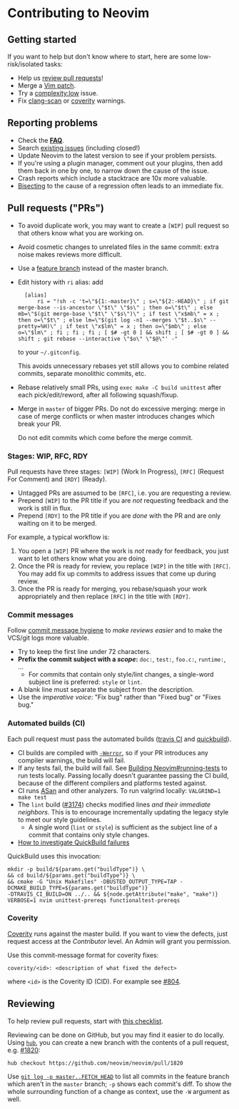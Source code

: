 # Contributing to Neovim

Getting started
---------------

If you want to help but don't know where to start, here are some
low-risk/isolated tasks:

- Help us [review pull requests](#reviewing)!
- Merge a [Vim patch].
- Try a [complexity:low] issue.
- Fix [clang-scan] or [coverity](#coverity) warnings.

Reporting problems
------------------

- Check the [**FAQ**][wiki-faq].
- Search [existing issues][github-issues] (including closed!)
- Update Neovim to the latest version to see if your problem persists.
- If you're using a plugin manager, comment out your plugins, then add them back
  in one by one, to narrow down the cause of the issue.
- Crash reports which include a stacktrace are 10x more valuable.
- [Bisecting][git-bisect] to the cause of a regression often leads to an
  immediate fix.

Pull requests ("PRs")
---------------------

- To avoid duplicate work, you may want to create a `[WIP]` pull request so that
  others know what you are working on.
- Avoid cosmetic changes to unrelated files in the same commit: extra noise
  makes reviews more difficult.
- Use a [feature branch][git-feature-branch] instead of the master branch.
- Edit history with `ri` alias: add

        [alias]
        	ri = "!sh -c 't=\"${1:-master}\" ; s=\"${2:-HEAD}\" ; if git merge-base --is-ancestor \"$t\" \"$s\" ; then o=\"$t\" ; else mb=\"$(git merge-base \"$t\" \"$s\")\" ; if test \"x$mb\" = x ; then o=\"$t\" ; else lm=\"$(git log -n1 --merges \"$t..$s\" --pretty=%H)\" ; if test \"x$lm\" = x ; then o=\"$mb\" ; else o=\"$lm\" ; fi ; fi ; fi ; [ $# -gt 0 ] && shift ; [ $# -gt 0 ] && shift ; git rebase --interactive \"$o\" \"$@\"' -"

    to your `~/.gitconfig`.

    This avoids unnecessary rebases yet still allows you to combine related
    commits, separate monolithic commits, etc.
- Rebase relatively small PRs, using `exec make -C build unittest` after
  each pick/edit/reword, after all following squash/fixup.
- Merge in `master` of bigger PRs. Do not do excessive merging: merge
  in case of merge conflicts or when master introduces changes which break
  your PR.

  Do not edit commits which come before the merge commit.

### Stages: WIP, RFC, RDY

Pull requests have three stages: `[WIP]` (Work In Progress), `[RFC]` (Request
For Comment) and `[RDY]` (Ready).

- Untagged PRs are assumed to be `[RFC]`, i.e. you are requesting a review.
- Prepend `[WIP]` to the PR title if you are _not_ requesting feedback and the
  work is still in flux.
- Prepend `[RDY]` to the PR title if you are _done_ with the PR and are only
  waiting on it to be merged.

For example, a typical workflow is:

1. You open a `[WIP]` PR where the work is _not_ ready for feedback, you just want to
   let others know what you are doing.
2. Once the PR is ready for review, you replace `[WIP]` in the title with `[RFC]`.
   You may add fix up commits to address issues that come up during review.
3. Once the PR is ready for merging, you rebase/squash your work appropriately and
   then replace `[RFC]` in the title with `[RDY]`.

### Commit messages

Follow [commit message hygiene][hygiene] to *make reviews easier* and to make
the VCS/git logs more valuable.

- Try to keep the first line under 72 characters.
- **Prefix the commit subject with a _scope_:** `doc:`, `test:`, `foo.c:`,
  `runtime:`, ...
    - For commits that contain only style/lint changes, a single-word subject
      line is preferred: `style` or `lint`.
- A blank line must separate the subject from the description.
- Use the _imperative voice_: "Fix bug" rather than "Fixed bug" or "Fixes bug."

### Automated builds (CI)

Each pull request must pass the automated builds ([travis CI] and [quickbuild]).

- CI builds are compiled with [`-Werror`][gcc-warnings], so if your PR
  introduces any compiler warnings, the build will fail.
- If any tests fail, the build will fail.
  See [Building Neovim#running-tests][wiki-run-tests] to run tests locally.
  Passing locally doesn't guarantee passing the CI build, because of the
  different compilers and platforms tested against.
- CI runs [ASan] and other analyzers. To run valgrind locally:
  `VALGRIND=1 make test`
- The `lint` build ([#3174][3174]) checks modified lines _and their immediate
  neighbors_. This is to encourage incrementally updating the legacy style to
  meet our style guidelines.
    - A single word (`lint` or `style`) is sufficient as the subject line of
      a commit that contains only style changes.
- [How to investigate QuickBuild failures](https://github.com/neovim/neovim/pull/4718#issuecomment-217631350)

QuickBuild uses this invocation:

    mkdir -p build/${params.get("buildType")} \
    && cd build/${params.get("buildType")} \
    && cmake -G "Unix Makefiles" -DBUSTED_OUTPUT_TYPE=TAP -DCMAKE_BUILD_TYPE=${params.get("buildType")}
    -DTRAVIS_CI_BUILD=ON ../.. && ${node.getAttribute("make", "make")}
    VERBOSE=1 nvim unittest-prereqs functionaltest-prereqs


### Coverity

[Coverity](https://scan.coverity.com/projects/neovim-neovim) runs against the
master build. If you want to view the defects, just request access at the
_Contributor_ level. An Admin will grant you permission.

Use this commit-message format for coverity fixes:

    coverity/<id>: <description of what fixed the defect>

where `<id>` is the Coverity ID (CID). For example see [#804](https://github.com/neovim/neovim/pull/804).

Reviewing
---------

To help review pull requests, start with [this checklist][review-checklist].

Reviewing can be done on GitHub, but you may find it easier to do locally.
Using [`hub`][hub], you can create a new branch with the contents of a pull
request, e.g. [#1820][1820]:

    hub checkout https://github.com/neovim/neovim/pull/1820

Use [`git log -p master..FETCH_HEAD`][git-history-filtering] to list all
commits in the feature branch which aren't in the `master` branch; `-p`
shows each commit's diff. To show the whole surrounding function of a change
as context, use the `-W` argument as well.

[gcc-warnings]: https://gcc.gnu.org/onlinedocs/gcc/Warning-Options.html
[git-bisect]: http://git-scm.com/book/tr/v2/Git-Tools-Debugging-with-Git
[git-feature-branch]: https://www.atlassian.com/git/tutorials/comparing-workflows
[git-history-filtering]: https://www.atlassian.com/git/tutorials/git-log/filtering-the-commit-history
[git-history-rewriting]: http://git-scm.com/book/en/v2/Git-Tools-Rewriting-History
[git-rebasing]: http://git-scm.com/book/en/v2/Git-Branching-Rebasing
[github-issues]: https://github.com/neovim/neovim/issues
[1820]: https://github.com/neovim/neovim/pull/1820
[hub]: https://hub.github.com/
[hygiene]: http://tbaggery.com/2008/04/19/a-note-about-git-commit-messages.html
[style-guide]: http://neovim.io/develop/style-guide.xml
[ASan]: http://clang.llvm.org/docs/AddressSanitizer.html
[wiki-run-tests]: https://github.com/neovim/neovim/wiki/Building-Neovim#running-tests
[wiki-faq]: https://github.com/neovim/neovim/wiki/FAQ
[review-checklist]: https://github.com/neovim/neovim/wiki/Code-review-checklist
[3174]: https://github.com/neovim/neovim/issues/3174
[travis CI]: https://travis-ci.org/neovim/neovim
[quickbuild]: http://neovim-qb.szakmeister.net/dashboard
[Vim patch]: https://github.com/neovim/neovim/wiki/Merging-patches-from-upstream-Vim
[clang-scan]: https://neovim.io/doc/reports/clang/
[complexity:low]: https://github.com/neovim/neovim/issues?q=is%3Aopen+is%3Aissue+label%3Acomplexity%3Alow
